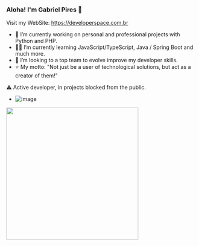 ### Aloha! I'm Gabriel Pires 👋
Visit my WebSite: https://developerspace.com.br
- 🔭 I’m currently working on personal and professional projects with Python and PHP.  
- :man_student: I’m currently learning JavaScript/TypeScript, Java / Spring Boot and much more.
- :rocket: I’m looking to a top team to evolve improve my developer skills.
- :star: My motto: "Not just be a user of technological solutions, but act as a creator of them!"


⚠️ Active developer, in projects blocked from the public.
- ![image](https://github.com/GabrielDevSpace/GabrielDevSpace/assets/64210900/19aa5279-27c6-4fe9-b787-31f699c3b46a)

<div>
  <img width="350" src="http://github-readme-stats-gabrieldevspace.vercel.app/api?username=GabrielDevSpace&show_icons=true&theme=dracula"/>
<!-- <img width="350" src="http://github-readme-stats-gabrieldevspace.vercel.app/api/top-langs/?username=GabrielDevSpace&langs_count=5"/> -->

</div>
